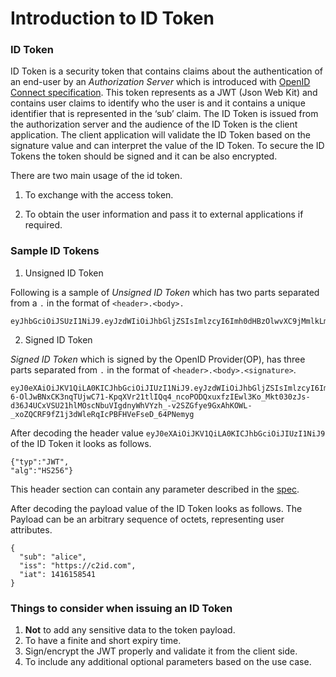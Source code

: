 # Introduction to ID Token

### ID Token
ID Token is a security token that contains claims about the authentication of an end-user by an *Authorization Server*
which is introduced with [OpenID Connect specification](https://openid.net/specs/openid-connect-core-1_0.html#IDToken).
This token represents as a JWT (Json Web Kit) and contains user claims to identify who the user is and it contains a unique 
identifier that is represented in the ‘sub’ claim. The ID Token is issued from the authorization server and the audience
of the ID Token is the client application. The client application will validate the ID Token based on the signature value
and can interpret the value of the ID Token. To secure the ID Tokens the token should be signed and it can be also encrypted.

There are two main usage of the id token.

1. To exchange with the access token.

2. To obtain the user information and pass it to external applications if required.



### Sample ID Tokens

1. Unsigned ID Token

Following is a sample of *Unsigned ID Token* which has two parts separated from a `.` in the format of 
`<header>.<body>.`

```
eyJhbGciOiJSUzI1NiJ9.eyJzdWIiOiJhbGljZSIsImlzcyI6Imh0dHBzOlwvXC9jMmlkLmNvbSIsImlhdCI6MTQxNjE1ODU0MX0
```


2. Signed ID Token

*Signed ID Token* which is signed by the OpenID Provider(OP), has three parts separated from `.` in the format of `<header>.<body>.<signature>`.

```
eyJ0eXAiOiJKV1QiLA0KICJhbGciOiJIUzI1NiJ9.eyJzdWIiOiJhbGljZSIsImlzcyI6Imh0dHBzOlwvXC9jMmlkLmNvbSIsImlhdCI6MTQxNjE1ODU0MX0.iTf0eDBF-6-OlJwBNxCK3nqTUjwC71-KpqXVr21tlIQq4_ncoPODQxuxfzIEwl3Ko_Mkt030zJs-d36J4UCxVSU21hlMOscNbuVIgdnyWhVYzh_-v2SZGfye9GxAhKOWL-_xoZQCRF9fZ1j3dWleRqIcPBFHVeFseD_64PNemyg
```

After decoding the header value `eyJ0eXAiOiJKV1QiLA0KICJhbGciOiJIUzI1NiJ9`  of the ID Token it looks as follows.

```
{"typ":"JWT",
"alg":"HS256"}
```
This header section can contain any parameter described in the [spec](https://tools.ietf.org/html/rfc7515#section-4.1).

After decoding the payload value of the ID Token looks as follows.  The Payload can be an arbitrary sequence of octets, representing user attributes.

```
{
  "sub": "alice",
  "iss": "https://c2id.com",
  "iat": 1416158541
}
```

### Things to consider when issuing an ID Token
1. **Not** to add any sensitive data to the token payload.
2. To have a finite and short expiry time.
3. Sign/encrypt the JWT properly and validate it from the client side.
4. To include any additional optional parameters based on the use case.








